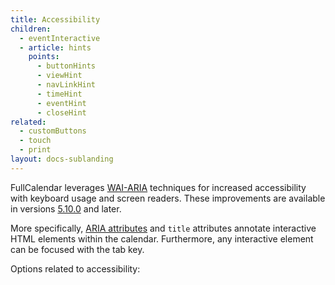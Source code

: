 ```yaml
---
title: Accessibility
children:
  - eventInteractive
  - article: hints
    points:
      - buttonHints
      - viewHint
      - navLinkHint
      - timeHint
      - eventHint
      - closeHint
related:
  - customButtons
  - touch
  - print
layout: docs-sublanding
---
```


FullCalendar leverages [WAI-ARIA](https://www.w3.org/WAI/standards-guidelines/aria/) techniques for increased accessibility with keyboard usage and screen readers. These improvements are available in versions [5.10.0](https://github.com/fullcalendar/fullcalendar/releases/tag/v5.10.0) and later.

More specifically, [ARIA attributes](https://developer.mozilla.org/en-US/docs/Web/Accessibility/ARIA) and `title` attributes annotate interactive HTML elements within the calendar. Furthermore, any interactive element can be focused with the tab key.

Options related to accessibility:
